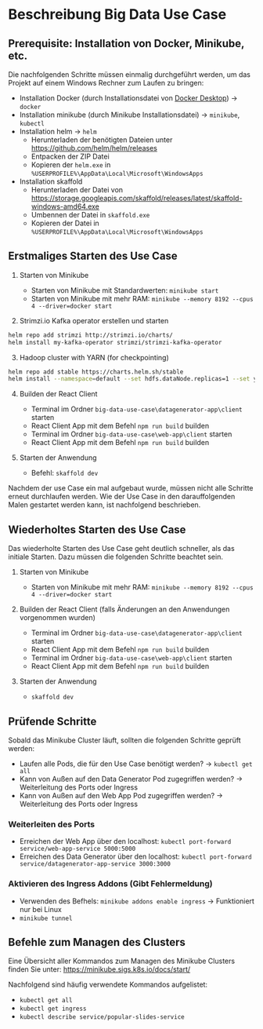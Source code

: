 # Beschreibung Big Data Use Case

## Prerequisite: Installation von Docker, Minikube, etc.

Die nachfolgenden Schritte müssen einmalig durchgeführt werden, um das Projekt auf einem Windows Rechner zum Laufen zu bringen:

- Installation Docker (durch Installationsdatei von [Docker Desktop](https://www.docker.com/products/docker-desktop)) -> `docker`
- Installation minikube (durch Minikube Installationsdatei) -> `minikube`, `kubectl`
- Installation helm -> `helm`
    - Herunterladen der benötigten Dateien unter https://github.com/helm/helm/releases
    - Entpacken der ZIP Datei
    - Kopieren der `helm.exe` in `%USERPROFILE%\AppData\Local\Microsoft\WindowsApps`
- Installation skaffold
    - Herunterladen der Datei von https://storage.googleapis.com/skaffold/releases/latest/skaffold-windows-amd64.exe
    - Umbennen der Datei in `skaffold.exe` 
    - Kopieren der Datei in `%USERPROFILE%\AppData\Local\Microsoft\WindowsApps`

## Erstmaliges Starten des Use Case

1. Starten von Minikube 
    - Starten von Minikube mit Standardwerten: `minikube start` 
    - Starten von Minikube mit mehr RAM: `minikube --memory 8192 --cpus 4 --driver=docker start`

2. Strimzi.io Kafka operator erstellen und starten 

```bash
helm repo add strimzi http://strimzi.io/charts/
helm install my-kafka-operator strimzi/strimzi-kafka-operator
```

3. Hadoop cluster with YARN (for checkpointing)

```bash
helm repo add stable https://charts.helm.sh/stable
helm install --namespace=default --set hdfs.dataNode.replicas=1 --set yarn.nodeManager.replicas=1 --set hdfs.webhdfs.enabled=true my-hadoop-cluster stable/hadoop
```
4. Builden der React Client
    - Terminal im Ordner `big-data-use-case\datagenerator-app\client` starten
    - React Client App mit dem Befehl `npm run build` builden
    - Terminal im Ordner `big-data-use-case\web-app\client` starten
    - React Client App mit dem Befehl `npm run build` builden
    
5. Starten der Anwendung
    - Befehl: `skaffold dev`

Nachdem der use Case ein mal aufgebaut wurde, müssen nicht alle Schritte erneut durchlaufen werden. Wie der Use Case in den darauffolgenden Malen gestartet werden kann, ist nachfolgend beschrieben.

## Wiederholtes Starten des Use Case

Das wiederholte Starten des Use Case geht deutlich schneller, als das initiale Starten. Dazu müssen die folgenden Schritte beachtet sein. 

1. Starten von Minikube 
    - Starten von Minikube mit mehr RAM: `minikube --memory 8192 --cpus 4 --driver=docker start`

2. Builden der React Client (falls Änderungen an den Anwendungen vorgenommen wurden)
    - Terminal im Ordner `big-data-use-case\datagenerator-app\client` starten
    - React Client App mit dem Befehl `npm run build` builden
    - Terminal im Ordner `big-data-use-case\web-app\client` starten
    - React Client App mit dem Befehl `npm run build` builden

3. Starten der Anwendung
    - `skaffold dev`

## Prüfende Schritte

Sobald das Minikube Cluster läuft, sollten die folgenden Schritte geprüft werden:
- Laufen alle Pods, die für den Use Case benötigt werden? -> `kubectl get all`
- Kann von Außen auf den Data Generator Pod zugegriffen werden? -> Weiterleitung des Ports oder Ingress
- Kann von Außen auf den Web App Pod zugegriffen werden? -> Weiterleitung des Ports oder Ingress

### Weiterleiten des Ports
- Erreichen der Web App über den localhost: `kubectl port-forward service/web-app-service 5000:5000`
- Erreichen des Data Generator über den localhost: `kubectl port-forward service/datagenerator-app-service 3000:3000`

### Aktivieren des Ingress Addons (Gibt Fehlermeldung)
- Verwenden des Befhels: `minikube addons enable ingress` -> Funktioniert nur bei Linux
- `minikube tunnel`


## Befehle zum Managen des Clusters
Eine Übersicht aller Kommandos zum Managen des Minikube Clusters finden Sie unter: https://minikube.sigs.k8s.io/docs/start/

Nachfolgend sind häufig verwendete Kommandos aufgelistet:
- `kubectl get all`
- `kubectl get ingress`
- `kubectl describe service/popular-slides-service`
